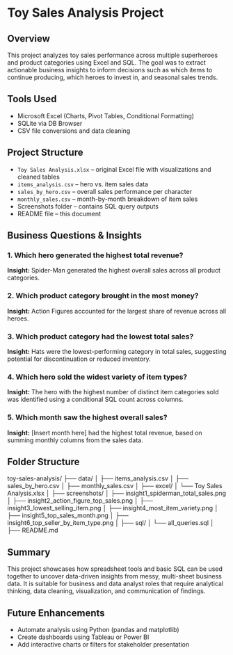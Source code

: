# Toy Sales Analysis Project

## Overview

This project analyzes toy sales performance across multiple superheroes and product categories using Excel and SQL. The goal was to extract actionable business insights to inform decisions such as which items to continue producing, which heroes to invest in, and seasonal sales trends.

## Tools Used

- Microsoft Excel (Charts, Pivot Tables, Conditional Formatting)
- SQLite via DB Browser
- CSV file conversions and data cleaning

## Project Structure

- `Toy Sales Analysis.xlsx` – original Excel file with visualizations and cleaned tables
- `items_analysis.csv` – hero vs. item sales data
- `sales_by_hero.csv` – overall sales performance per character
- `monthly_sales.csv` – month-by-month breakdown of item sales
- Screenshots folder – contains SQL query outputs
- README file – this document

## Business Questions & Insights

### 1. Which hero generated the highest total revenue?
**Insight:** Spider-Man generated the highest overall sales across all product categories.

### 2. Which product category brought in the most money?
**Insight:** Action Figures accounted for the largest share of revenue across all heroes.

### 3. Which product category had the lowest total sales?
**Insight:** Hats were the lowest-performing category in total sales, suggesting potential for discontinuation or reduced inventory.

### 4. Which hero sold the widest variety of item types?
**Insight:** The hero with the highest number of distinct item categories sold was identified using a conditional SQL count across columns.

### 5. Which month saw the highest overall sales?
**Insight:** [Insert month here] had the highest total revenue, based on summing monthly columns from the sales data.

## Folder Structure 
toy-sales-analysis/
├── data/
│   ├── items_analysis.csv
│   ├── sales_by_hero.csv
│   ├── monthly_sales.csv
│
├── excel/
│   └── Toy Sales Analysis.xlsx
│
├── screenshots/
│   ├── insight1_spiderman_total_sales.png
│   ├── insight2_action_figure_top_sales.png
│   ├── insight3_lowest_selling_item.png
│   ├── insight4_most_item_variety.png
│   ├── insight5_top_sales_month.png
│   ├── insight6_top_seller_by_item_type.png
│
├── sql/
│   └── all_queries.sql
│
├── README.md

## Summary

This project showcases how spreadsheet tools and basic SQL can be used together to uncover data-driven insights from messy, multi-sheet business data. It is suitable for business and data analyst roles that require analytical thinking, data cleaning, visualization, and communication of findings.

## Future Enhancements

- Automate analysis using Python (pandas and matplotlib)
- Create dashboards using Tableau or Power BI
- Add interactive charts or filters for stakeholder presentation
